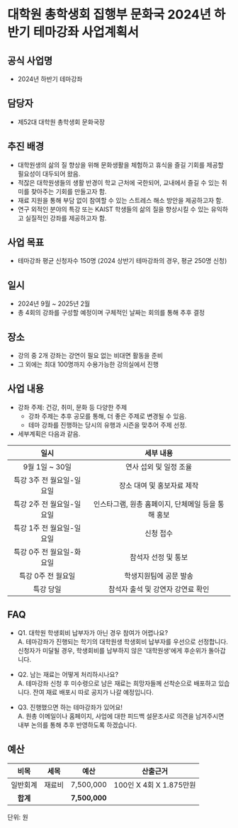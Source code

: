 대학원 총학생회 집행부 문화국 2024년 하반기 테마강좌 사업계획서
===

## 공식 사업명
- 2024년 하반기 테마강좌

## 담당자
- 제52대 대학원 총학생회 문화국장

## 추진 배경
- 대학원생의 삶의 질 향상을 위해 문화생활을 체험하고 휴식을 즐길 기회를 제공할 필요성이 대두되어 왔음.
- 적잖은 대학원생들의 생활 반경이 학교 근처에 국한되어, 교내에서 즐길 수 있는 취미를 찾아주는 기회를 만들고자 함.
- 재료 지원을 통해 부담 없이 참여할 수 있는 스트레스 해소 방안을 제공하고자 함.
- 연구 외적인 분야의 특강 또는 KAIST 학생들의 삶의 질을 향상시킬 수 있는 유익하고 실질적인 강좌를 제공하고자 함.

## 사업 목표
- 테마강좌 평균 신청자수 150명 (2024 상반기 테마강좌의 경우, 평균 250명 신청)

## 일시
- 2024년 9월 ~ 2025년 2월 
- 총 4회의 강좌를 구성할 예정이며 구체적인 날짜는 회의를 통해 추후 결정

## 장소
- 강의 중 2개 강좌는 강연이 필요 없는 비대면 활동을 준비
- 그 외에는 최대 100명까지 수용가능한 강의실에서 진행

## 사업 내용
- 강좌 주제: 건강, 취미, 문화 등 다양한 주제
    -   강좌 주제는 추후 공모를 통해, 더 좋은 주제로 변경될 수 있음.
    -  테마 강좌를 진행하는 당시의 유행과 시즌을 맞추어 주제 선정. 
- 세부계획은 다음과 같음.

|  **일시** | **세부 내용** |
|:----------:|:------------:|
|9월 1일 ~ 30일 | 연사 섭외 및 일정 조율 |
|특강 3주 전 월요일-일요일 | 장소 대여 및 홍보자료 제작 |
|특강 2주 전 월요일-일요일 | 인스타그램, 원총 홈페이지, 단체메일 등을 통해 홍보 |
|특강 1주 전 월요일-일요일 | 신청 접수 |
|특강 0주 전 월요일-화요일 | 참석자 선정 및 통보 |
|특강 0주 전 월요일 | 학생지원팀에 공문 발송 |
|특강 당일 | 참석자 출석 및 강연자 강연료 확인 |

## FAQ
- Q1. 대학원 학생회비 납부자가 아닌 경우 참여가 어렵나요? <br/> A. 테마강좌가 진행되는 학기의 대학원생 학생회비 납부자를 우선으로 선정합니다. 신청자가 미달될 경우, 학생회비를 납부하지 않은 '대학원생'에게 후순위가 돌아갑니다.

- Q2. 남는 재료는 어떻게 처리하시나요? <br/> A. 테마강좌 신청 후 미수령으로 남은 재료는 희망자들께 선착순으로 배포하고 있습니다. 잔여 재료 배포시 따로 공지가 나갈 예정입니다.

- Q3. 진행했으면 하는 테마강좌가 있어요! <br/> A. 원총 이메일이나 홈페이지, 사업에 대한 피드백 설문조사로 의견을 남겨주시면 내부 논의를 통해 추후 반영하도록 하겠습니다.


## 예산
|  **비목** |   **세목**   | **예산** | **산출근거** |
|:---------:|:-----------:|:----------:|:----------------:|
| 일반회계 | 재료비     | 7,500,000 | 100인 X 4회 X 1.875만원 |
| **합계**     |            | **7,500,000** |                 |

단위: 원
